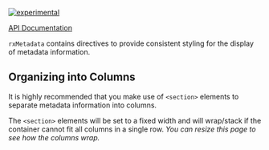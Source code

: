 [![experimental](http://badges.github.io/stability-badges/dist/experimental.svg)](http://github.com/badges/stability-badges)

[API Documentation](/ngdocs/index.html#/api/rxMetadata)

`rxMetadata` contains directives to provide consistent styling for the display of metadata information.

## Organizing into Columns

It is highly recommended that you make use of `<section>` elements to separate metadata information into columns.

The `<section>` elements will be set to a fixed width and will wrap/stack if the container cannot fit all columns in a single row. *You can resize this page to see how the columns wrap.*

